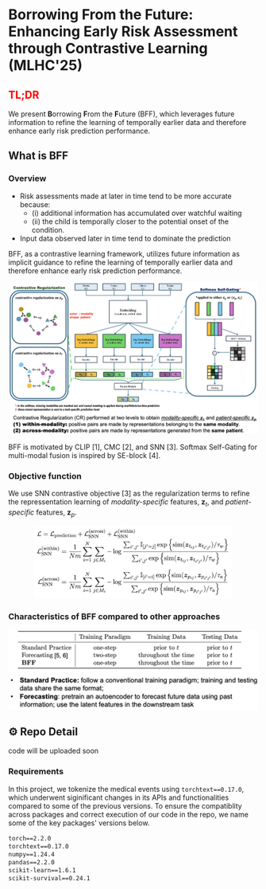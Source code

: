 # Borrowing From the Future: Enhancing Early Risk Assessment through Contrastive Learning (MLHC'25)

## <span style="color: red;">TL;DR</span>
We present **B**orrowing **F**rom the **F**uture (BFF), which leverages future information to refine the learning of temporally earlier data and therefore enhance early risk prediction performance.
## What is BFF
### Overview
- Risk assessments made at later in time tend to be more accurate because: 
	- (i) additional information has accumulated over watchful waiting
	- (ii) the child is temporally closer to the potential onset of the condition. 
- Input data observed later in time tend to dominate the prediction

BFF, as a contrastive learning framework, utilizes future information as implicit guidance to refine the learning of temporally earlier data and therefore enhance early risk prediction performance.

![BFF](./res/bff.png "BFF overview")

BFF is motivated by CLIP [1], CMC [2], and SNN [3]. Softmax Self-Gating for multi-modal fusion is inspired by SE-block [4].

### Objective function

We use SNN contrastive objective [3] as the regularization terms to refine the repressentation learning of *modality-specific* features, $\boldsymbol{z}_t$, and *patient-specific* features, $\boldsymbol{z}_p$.

<p align="center"> <img src="./res/objective.png" alt="objective function" width="400"/>

### Characteristics of BFF compared to other approaches

![comparison](./res/bff-vs-other.png "compare")


## ⚙️ Repo Detail
code will be uploaded soon

### Requirements
In this project, we tokenize the medical events using `torchtext==0.17.0`, which underwent siginificant changes in its APIs and functionalities compared to some of the previous versions. To ensure the compatiblity across packages and correct execution of our code in the repo, we name some of the key packages' versions below.
```
torch==2.2.0
torchtext==0.17.0
numpy==1.24.4
pandas==2.2.0
scikit-learn==1.6.1
scikit-survival==0.24.1
```